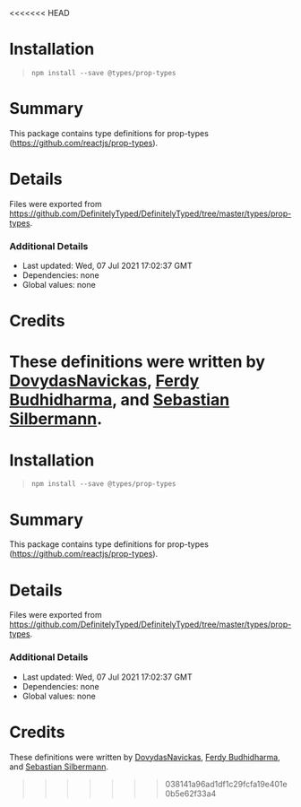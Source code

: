 <<<<<<< HEAD
# Installation
> `npm install --save @types/prop-types`

# Summary
This package contains type definitions for prop-types (https://github.com/reactjs/prop-types).

# Details
Files were exported from https://github.com/DefinitelyTyped/DefinitelyTyped/tree/master/types/prop-types.

### Additional Details
 * Last updated: Wed, 07 Jul 2021 17:02:37 GMT
 * Dependencies: none
 * Global values: none

# Credits
These definitions were written by [DovydasNavickas](https://github.com/DovydasNavickas), [Ferdy Budhidharma](https://github.com/ferdaber), and [Sebastian Silbermann](https://github.com/eps1lon).
=======
# Installation
> `npm install --save @types/prop-types`

# Summary
This package contains type definitions for prop-types (https://github.com/reactjs/prop-types).

# Details
Files were exported from https://github.com/DefinitelyTyped/DefinitelyTyped/tree/master/types/prop-types.

### Additional Details
 * Last updated: Wed, 07 Jul 2021 17:02:37 GMT
 * Dependencies: none
 * Global values: none

# Credits
These definitions were written by [DovydasNavickas](https://github.com/DovydasNavickas), [Ferdy Budhidharma](https://github.com/ferdaber), and [Sebastian Silbermann](https://github.com/eps1lon).
>>>>>>> 038141a96ad1df1c29fcfa19e401e0b5e62f33a4
